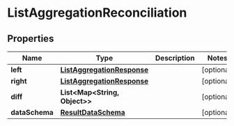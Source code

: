 

# ListAggregationReconciliation


## Properties

| Name | Type | Description | Notes |
|------------ | ------------- | ------------- | -------------|
|**left** | [**ListAggregationResponse**](ListAggregationResponse.md) |  |  [optional] |
|**right** | [**ListAggregationResponse**](ListAggregationResponse.md) |  |  [optional] |
|**diff** | **List&lt;Map&lt;String, Object&gt;&gt;** |  |  [optional] |
|**dataSchema** | [**ResultDataSchema**](ResultDataSchema.md) |  |  [optional] |



